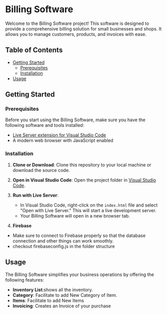 # Billing Software

Welcome to the Billing Software project! This software is designed to provide a comprehensive billing solution for small businesses and shops. It allows you to manage customers, products, and invoices with ease.

## Table of Contents
- [Getting Started](#getting-started)
  - [Prerequisites](#prerequisites)
  - [Installation](#installation)
- [Usage](#usage)

## Getting Started

### Prerequisites

Before you start using the Billing Software, make sure you have the following software and tools installed:

- [Live Server extension for Visual Studio Code](https://marketplace.visualstudio.com/items?itemName=ritwickdey.LiveServer)
- A modern web browser with JavaScript enabled

### Installation

1. **Clone or Download**: Clone this repository to your local machine or download the source code.

2. **Open in Visual Studio Code**: Open the project folder in [Visual Studio Code](https://code.visualstudio.com/).

3. **Run with Live Server**:
   - In Visual Studio Code, right-click on the `index.html` file and select "Open with Live Server." This will start a live development server.
   - Your Billing Software will open in a new browser tab.
4. **Firebase**
  - Make sure to connect to Firebase properly so that the database connection and other things can work smoothly.
  - checkout firebaseconfig.js in the folder structure

## Usage

The Billing Software simplifies your business operations by offering the following features:

- **Inventory List**:shows all the inventory.
- **Category**: Facilitate to add New Category of Item.
- **Items**: Facilitate to add New Items
- **Invoicing**: Creates an Invoice of your purchase
